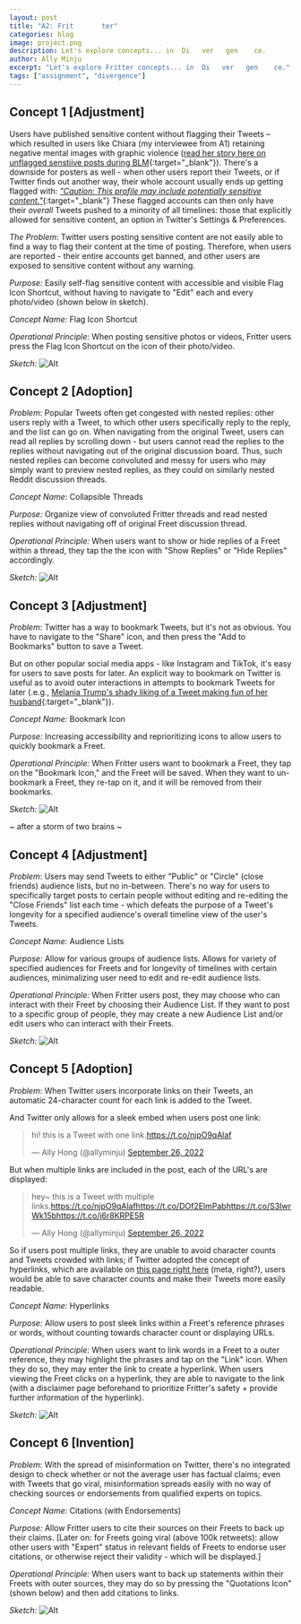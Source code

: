 ```yaml
---
layout: post
title: "A2: Frit       ter"
categories: blog
image: project.png
description: Let's explore concepts... in  Di   ver   gen    ce.
author: Ally Minju
excerpt: "Let's explore Fritter concepts... in  Di   ver   gen    ce."
tags: ["assignment", "divergence"]
---
```


## Concept 1 [Adjustment]
Users have published sensitive content without flagging their Tweets – which resulted in users like Chiara (my interviewee from A1) retaining negative mental images with graphic violence ([read her story here on unflagged senstiive posts during BLM](http://localhost:4000/blog/2022/09/19/twitter-to-fritter.html#interview-chiara){:target="_blank"}). There's a downside for posters as well - when other users report their Tweets, or if Twitter finds out another way, their whole account usually ends up getting flagged with: [_"Caution: This profile may include potentially sensitive content."_](https://follows.com/blog/2022/04/remove-sensitive-content-warning){:target="_blank"} These flagged accounts can then only have their _overall_ Tweets pushed to a minority of all timelines: those that explicitly allowed for sensitive content, an option in Twitter's Settings & Preferences. 

*The Problem*: Twitter users posting sensitive content are not easily able to find a way to flag their content at the time of posting. Therefore, when users are reported - their entire accounts get banned, and other users are exposed to sensitive content without any warning.

*Purpose:* Easily self-flag sensitive content with accessible and visible Flag Icon Shortcut, without having to navigate to "Edit" each and every photo/video (shown below in sketch).

*Concept Name:* Flag Icon Shortcut

*Operational Principle:* When posting sensitive photos or videos, Fritter users press the Flag Icon Shortcut on the icon of their photo/video.

*Sketch:*
    ![Alt]("/assets/images/diverge/concept1.jpg)



## Concept 2 [Adoption]
*Problem*: Popular Tweets often get congested with nested replies: other users reply with a Tweet, to which other users specifically reply to the reply, and the list can go on. When navigating from the original Tweet, users can read all replies by scrolling down - but users cannot read the replies to the replies without navigating out of the original discussion board. Thus, such nested replies can become convoluted and messy for users who may simply want to preview nested replies, as they could on similarly nested Reddit discussion threads.

*Concept Name*: Collapsible Threads

*Purpose:* Organize view of convoluted Fritter threads and read nested replies without navigating off of original Freet discussion thread. 

*Operational Principle:* When users want to show or hide replies of a Freet within a thread, they tap the the icon with "Show Replies" or "Hide Replies" accordingly.

*Sketch:*
    ![Alt]("/assets/images/diverge/concept2.jpg)



## Concept 3 [Adjustment]
*Problem*: Twitter has a way to bookmark Tweets, but it's not as obvious. You have to navigate to the "Share" icon, and then press the "Add to Bookmarks" button to save a Tweet. 

But on other popular social media apps - like Instagram and TikTok, it's easy for users to save posts for later. An explicit way to bookmark on Twitter is useful as to avoid outer interactions in attempts to bookmark Tweets for later (.e.g., [Melania Trump's shady liking of a Tweet making fun of her husband](https://www.buzzfeednews.com/article/claudiakoerner/melania-trumps-twitter-account-liked-a-pretty-shady-tweet){:target="_blank"}).

*Concept Name:* Bookmark Icon

*Purpose:* Increasing accessibility and reprioritizing icons to allow users to quickly bookmark a Freet. 

*Operational Principle:* When Fritter users want to bookmark a Freet, they tap on the "Bookmark Icon," and the Freet will be saved. When they want to un-bookmark a Freet, they re-tap on it, and it will be removed from their bookmarks.

*Sketch:*
    ![Alt]("/assets/images/diverge/concept3.jpg)


~ after a storm of two brains ~


## Concept 4 [Adjustment]
*Problem*: Users may send Tweets to either "Public" or "Circle" (close friends) audience lists, but no in-between. There's no way for users to specifically target posts to certain people without editing and re-editing the "Close Friends" list each time - which defeats the purpose of a Tweet's longevity for a specified audience's overall timeline view of the user's Tweets.

*Concept Name:* Audience Lists

*Purpose:* Allow for various groups of audience lists. Allows for variety of specified audiences for Freets and for longevity of timelines with certain audiences, minimalizing user need to edit and re-edit audience lists.

*Operational Principle:* When Fritter users post, they may choose who can interact with their Freet by choosing their Audience List. If they want to post to a specific group of people, they may create a new Audience List and/or edit users who can interact with their Freets.

*Sketch:*
    ![Alt]("/assets/images/diverge/concept4.jpg)


## Concept 5 [Adoption]
*Problem*: When Twitter users incorporate links on their Tweets, an automatic 24-character count for each link is added to the Tweet. 

And Twitter only allows for a sleek embed when users post one link:
<blockquote class="twitter-tweet"><p lang="en" dir="ltr">hi! this is a Tweet with one link.<a href="https://t.co/njpO9qAlaf">https://t.co/njpO9qAlaf</a></p>&mdash; Ally Hong (@allyminju) <a href="https://twitter.com/allyminju/status/1574240774878728192?ref_src=twsrc%5Etfw">September 26, 2022</a></blockquote> <script async src="https://platform.twitter.com/widgets.js" charset="utf-8"></script>

But when multiple links are included in the post, each of the URL's are displayed:
<blockquote class="twitter-tweet"><p lang="en" dir="ltr">hey~ this is a Tweet with multiple links.<a href="https://t.co/njpO9qAlaf">https://t.co/njpO9qAlaf</a><a href="https://t.co/DOf2ElmPab">https://t.co/DOf2ElmPab</a><a href="https://t.co/S3IwrWk15b">https://t.co/S3IwrWk15b</a><a href="https://t.co/j6r8KRPE5R">https://t.co/j6r8KRPE5R</a></p>&mdash; Ally Hong (@allyminju) <a href="https://twitter.com/allyminju/status/1574240999718559744?ref_src=twsrc%5Etfw">September 26, 2022</a></blockquote> <script async src="https://platform.twitter.com/widgets.js" charset="utf-8"></script>

So if users post multiple links, they are unable to avoid character counts and Tweets crowded with links; if Twitter adopted the concept of hyperlinks, which are available on [this page right here](#concept-5-adoption) (meta, right?), users would be able to save character counts and make their Tweets more easily readable.


*Concept Name:* Hyperlinks

*Purpose:* Allow users to post sleek links within a Freet's reference phrases or words, without counting towards character count or displaying URLs.

*Operational Principle:* When users want to link words in a Freet to a outer reference, they may highlight the phrases and tap on the "Link" icon. When they do so, they may enter the link to create a hyperlink. When users viewing the Freet clicks on a hyperlink, they are able to navigate to the link (with a disclaimer page beforehand to prioritize Fritter's safety + provide further information of the hyperlink).

*Sketch:*
    ![Alt]("/assets/images/diverge/concept5.jpg)

## Concept 6 [Invention]
*Problem*: With the spread of misinformation on Twitter, there's no integrated design to check whether or not the average user has factual claims; even with Tweets that go viral, misinformation spreads easily with no way of checking sources or endorsements from qualified experts on topics.

*Concept Name:* Citations (with Endorsements)

*Purpose:* Allow Fritter users to cite their sources on their Freets to back up their claims. [Later on: for Freets going viral (above 100k retweets): allow other users with "Expert" status in relevant fields of Freets to endorse user citations, or otherwise reject their validity - which will be displayed.]

*Operational Principle:* When users want to back up statements within their Freets with outer sources, they may do so by pressing the "Quotations Icon" (shown below) and then add citations to links. 

*Sketch:*
    ![Alt]("/assets/images/diverge/concept6.jpg)
